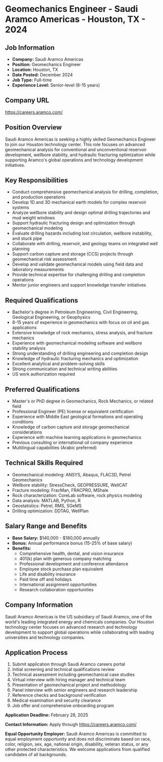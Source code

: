 # Geomechanics Engineer - Saudi Aramco Americas - Houston, TX - 2024

## Job Information
- **Company:** Saudi Aramco Americas
- **Position:** Geomechanics Engineer
- **Location:** Houston, TX
- **Date Posted:** December 2024
- **Job Type:** Full-time
- **Experience Level:** Senior-level (8-15 years)

## Company URL
https://careers.aramco.com/

## Position Overview
Saudi Aramco Americas is seeking a highly skilled Geomechanics Engineer to join our Houston technology center. This role focuses on advanced geomechanical analysis for conventional and unconventional reservoir development, wellbore stability, and hydraulic fracturing optimization while supporting Aramco's global operations and technology development initiatives.

## Key Responsibilities
- Conduct comprehensive geomechanical analysis for drilling, completion, and production operations
- Develop 1D and 3D mechanical earth models for complex reservoir systems
- Analyze wellbore stability and design optimal drilling trajectories and mud weight windows
- Support hydraulic fracturing design and optimization through geomechanical modeling
- Evaluate drilling hazards including lost circulation, wellbore instability, and stuck pipe
- Collaborate with drilling, reservoir, and geology teams on integrated well planning
- Support carbon capture and storage (CCS) projects through geomechanical risk assessment
- Develop and validate geomechanical models using field data and laboratory measurements
- Provide technical expertise for challenging drilling and completion operations
- Mentor junior engineers and support knowledge transfer initiatives

## Required Qualifications
- Bachelor's degree in Petroleum Engineering, Civil Engineering, Geological Engineering, or Geophysics
- 8-15 years of experience in geomechanics with focus on oil and gas applications
- Extensive knowledge of rock mechanics, stress analysis, and fracture mechanics
- Experience with geomechanical modeling software and wellbore stability analysis
- Strong understanding of drilling engineering and completion design
- Knowledge of hydraulic fracturing mechanics and optimization
- Excellent analytical and problem-solving skills
- Strong communication and technical writing abilities
- US work authorization required

## Preferred Qualifications
- Master's or PhD degree in Geomechanics, Rock Mechanics, or related field
- Professional Engineer (PE) license or equivalent certification
- Experience with Middle East geological formations and operating conditions
- Knowledge of carbon capture and storage geomechanical considerations
- Experience with machine learning applications in geomechanics
- Previous consulting or international oil company experience
- Multilingual capabilities (Arabic preferred)

## Technical Skills Required
- Geomechanical modeling: ANSYS, Abaqus, FLAC3D, Petrel Geomechanics
- Wellbore stability: StressCheck, GEOPRESSURE, WellCAT
- Fracture modeling: FracMan, FRACPRO, MShale
- Rock characterization: CoreLab software, rock physics modeling
- Data analysis: MATLAB, Python, R
- Geostatistics: Petrel, RMS, SGeMS
- Drilling optimization: DDTAG, WellPlan

## Salary Range and Benefits
- **Base Salary:** $140,000 - $180,000 annually
- **Bonus:** Annual performance bonus (15-25% of base salary)
- **Benefits:**
  - Comprehensive health, dental, and vision insurance
  - 401(k) plan with generous company matching
  - Professional development and conference attendance
  - Employee stock purchase plan equivalent
  - Life and disability insurance
  - Paid time off and holidays
  - International assignment opportunities
  - Research collaboration opportunities

## Company Information
Saudi Aramco Americas is the US subsidiary of Saudi Aramco, one of the world's leading integrated energy and chemicals companies. Our Houston technology center focuses on advanced research and technology development to support global operations while collaborating with leading universities and technology companies.

## Application Process
1. Submit application through Saudi Aramco careers portal
2. Initial screening and technical qualifications review
3. Technical assessment including geomechanical case studies
4. Virtual interview with hiring manager and technical team
5. Presentation of geomechanical project and methodology
6. Panel interview with senior engineers and research leadership
7. Reference checks and background verification
8. Medical examination and security clearance
9. Job offer and comprehensive onboarding program

**Application Deadline:** February 28, 2025

**Contact Information:** Apply through https://careers.aramco.com/

**Equal Opportunity Employer:** Saudi Aramco Americas is committed to equal employment opportunity and does not discriminate based on race, color, religion, sex, age, national origin, disability, veteran status, or any other protected characteristics. We welcome applications from qualified candidates of all backgrounds.